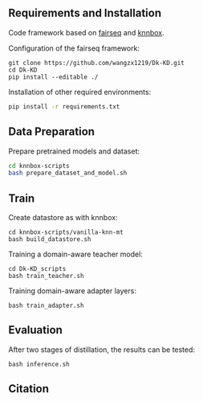 ## Requirements and Installation
Code framework based on [fairseq](https://github.com/facebookresearch/fairseq/tree/main) and [knnbox](https://github.com/NJUNLP/knn-box).

Configuration of the fairseq framework:
```shell
git clone https://github.com/wangzx1219/Dk-KD.git
cd Dk-KD
pip install --editable ./
```

Installation of other required environments:

```bash
pip install -r requirements.txt
```

## Data Preparation

Prepare pretrained models and dataset:

```bash
cd knnbox-scripts
bash prepare_dataset_and_model.sh
```

## Train

Create datastore as with knnbox:

```shell
cd knnbox-scripts/vanilla-knn-mt
bash build_datastore.sh
```

Training a domain-aware teacher model:

```shell
cd Dk-KD_scripts
bash train_teacher.sh
```

Training domain-aware adapter layers:

```shell
bash train_adapter.sh
```

## Evaluation

After two stages of distillation, the results can be tested:

```shell
bash inference.sh
```

## Citation


```bibtex

```
